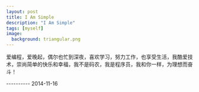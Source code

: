 ```yaml
---
layout: post
title: I Am Simple
description: "I Am Simple"
tags: [myself]
image:
  background: triangular.png
---
```





爱编程，爱晚起，偶尔也忙到深夜，喜欢学习，努力工作，也享受生活，我酷爱技术，崇尚简单的快乐和幸福，我不是码农，我是程序员，我和你一样，为理想而奋斗！


----------                                        	  2014-11-16  





